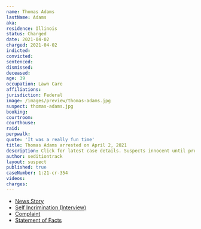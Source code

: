 ```yaml
---
name: Thomas Adams
lastName: Adams
aka:
residence: Illinois
status: Charged
date: 2021-04-02
charged: 2021-04-02
indicted:
convicted:
sentenced:
dismissed:
deceased:
age: 39
occupation: Lawn Care
affiliations:
jurisdiction: Federal
image: /images/preview/thomas-adams.jpg
suspect: thomas-adams.jpg
booking:
courtroom:
courthouse:
raid:
perpwalk:
quote: 'It was a really fun time'
title: Thomas Adams arrested on April 2, 2021
description: Click for latest case details. Suspects innocent until proven guilty.
author: seditiontrack
layout: suspect
published: true
caseNumber: 1:21-cr-354
videos:
charges:
---
```

- [News Story](https://www.chicagotribune.com/news/criminal-justice/ct-thomas-adams-springfield-capitol-attack-charges-20210414-55cygahhs5dk7btt2qhhmtig4q-story.html)
- [Self Incrimination (Interview)](https://www.insider.com/men-who-broke-into-the-capitol-describe-a-carnival-atmosphere-2021-1)
- [Complaint](https://www.justice.gov/usao-dc/case-multi-defendant/file/1389216/download)
- [Statement of Facts](https://www.justice.gov/usao-dc/case-multi-defendant/file/1389221/download)
